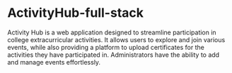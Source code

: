 # ActivityHub-full-stack
Activity Hub is a web application designed to streamline participation in college extracurricular activities. It allows users to explore and join various events, while also providing a platform to upload certificates for the activities they have participated in. Administrators have the ability to add and manage events effortlessly.
